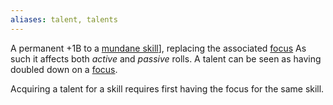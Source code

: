```yaml
---
aliases: talent, talents
---
```

   
A permanent +1B to a [mundane skill](../Skills/Skills.md)], replacing the associated [focus](../Character%20Options/Foci.md) As such it affects both _active_ and _passive_ rolls. A talent can be seen as having doubled down on a [focus](../Character%20Options/Foci.md).   
   
Acquiring a talent for a skill requires first having the focus for the same skill.